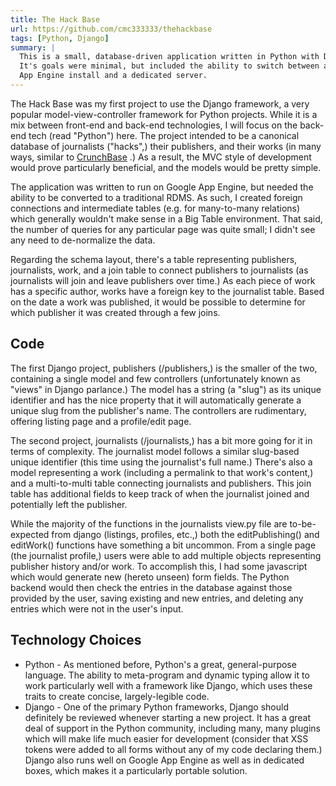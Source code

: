 ```yaml
---
title: The Hack Base
url: https://github.com/cmc333333/thehackbase
tags: [Python, Django]
summary: |
  This is a small, database-driven application written in Python with Django.
  It's goals were minimal, but included the ability to switch between a Google
  App Engine install and a dedicated server.
---
```


The Hack Base was my first project to use the Django framework, a very popular
model-view-controller framework for Python projects. While it is a mix between
front-end and back-end technologies, I will focus on the back-end tech (read
"Python") here. The project intended to be a canonical database of journalists
("hacks",) their publishers, and their works (in many ways, similar to
[CrunchBase](http://www.crunchbase.com/) .) As a result, the MVC style of
development would prove particularly beneficial, and the models would be
pretty simple.

The application was written to run on Google App Engine, but needed the
ability to be converted to a traditional RDMS. As such, I created foreign
connections and intermediate tables (e.g. for many-to-many relations) which
generally wouldn't make sense in a Big Table environment. That said, the
number of queries for any particular page was quite small; I didn't see any
need to de-normalize the data.

Regarding the schema layout, there's a table representing publishers,
journalists, work, and a join table to connect publishers to journalists (as
journalists will join and leave publishers over time.) As each piece of work
has a specific author, works have a foreign key to the journalist table. Based
on the date a work was published, it would be possible to determine for which
publisher it was created through a few joins.

## Code

The first Django project, publishers (/publishers,) is the smaller of the two,
containing a single model and few controllers (unfortunately known as "views"
in Django parlance.) The model has a string (a "slug") as its unique
identifier and has the nice property that it will automatically generate a
unique slug from the publisher's name. The controllers are rudimentary,
offering listing page and a profile/edit page.

The second project, journalists (/journalists,) has a bit more going for it in
terms of complexity. The journalist model follows a similar slug-based unique
identifier (this time using the journalist's full name.) There's also a model
representing a work (including a permalink to that work's content,) and a
multi-to-multi table connecting journalists and publishers. This join table
has additional fields to keep track of when the journalist joined and
potentially left the publisher.

While the majority of the functions in the journalists view.py file are
to-be-expected from django (listings, profiles, etc.,) both the
editPublishing() and editWork() functions have something a bit uncommon. From
a single page (the journalist profile,) users were able to add multiple
objects representing publisher history and/or work. To accomplish this, I had
some javascript which would generate new (hereto unseen) form fields. The
Python backend would then check the entries in the database against those
provided by the user, saving existing and new entries, and deleting any
entries which were not in the user's input.

## Technology Choices

- Python - As mentioned before, Python's a great, general-purpose language.
  The ability to meta-program and dynamic typing allow it to work particularly
  well with a framework like Django, which uses these traits to create
  concise, largely-legible code.
- Django - One of the primary Python frameworks, Django should definitely be
  reviewed whenever starting a new project. It has a great deal of support in
  the Python community, including many, many plugins which will make life much
  easier for development (consider that XSS tokens were added to all forms
  without any of my code declaring them.) Django also runs well on Google App
  Engine as well as in dedicated boxes, which makes it a particularly portable
  solution.
